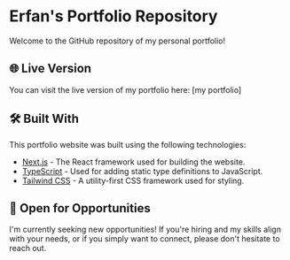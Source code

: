 #  Erfan's Portfolio Repository

Welcome to the GitHub repository of my personal portfolio!

<!-- ![Portfolio Preview](preview.png) -->

## 🌐 Live Version

You can visit the live version of my portfolio here: [my portfolio]

## 🛠️ Built With

This portfolio website was built using the following technologies:

- [Next.js](https://nextjs.org/) - The React framework used for building the website.
- [TypeScript](https://www.typescriptlang.org/) - Used for adding static type definitions to JavaScript.
- [Tailwind CSS](https://tailwindcss.com/) - A utility-first CSS framework used for styling.

## 🚀 Open for Opportunities

I'm currently seeking new opportunities! If you're hiring and my skills align with your needs, or if you simply want to connect, please don't hesitate to reach out.

